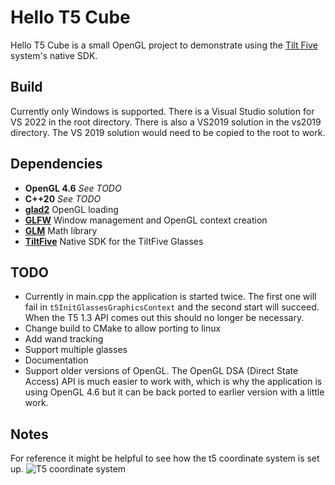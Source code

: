 # Hello T5 Cube

Hello T5 Cube is a small OpenGL project to demonstrate using the [Tilt Five](https://www.tiltfive.com/) system's native SDK. 

## Build

Currently only Windows is supported. There is a Visual Studio solution for VS 2022 in the root directory. There is also a VS2019 solution in the vs2019 directory. The VS 2019 solution would need to be copied to the root to work. 

## Dependencies

- **OpenGL 4.6** *See TODO*
- **C++20** *See TODO*
- [**glad2**](https://github.com/Dav1dde/glad/tree/glad2) OpenGL loading   
- [**GLFW**](https://www.glfw.org/) Window management and OpenGL context creation
- [**GLM**](https://github.com/g-truc/glm) Math library
- [**TiltFive**](https://www.tiltfive.com/developers) Native SDK for the TiltFive Glasses

## TODO

- Currently in main.cpp the application is started twice. The first one will fail in `t5InitGlassesGraphicsContext` and the second start will succeed. When the T5 1.3 API comes out this should no longer be necessary. 
- Change build to CMake to allow porting to linux
- Add wand tracking
- Support multiple glasses
- Documentation
- Support older versions of OpenGL. The OpenGL DSA (Direct State Access) API is much easier to work with, which is why the application is using OpenGL 4.6 but it can be back ported to earlier version with a little work.

## Notes

For reference it might be helpful to see how the t5 coordinate system is set up.
![T5 coordinate system](https://github.com/patrickdown/HelloT5Cube/images/T5GameboardCoordSystem.jpg)
